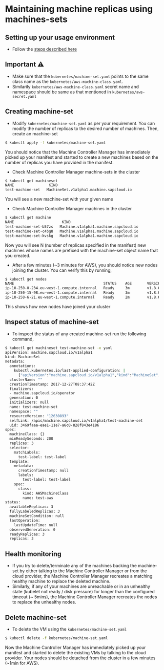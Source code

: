# Maintaining machine replicas using machines-sets

## Setting up your usage environment

* Follow the [steps described here](prerequisite.md)

## Important :warning: 
- Make sure that the `kubernetes/machine-set.yaml` points to the same class name as the `kubernetes/aws-machine-class.yaml`.
- Similarily `kubernetes/aws-machine-class.yaml` secret name and namespace should be same as that mentioned in `kubernetes/aws-secret.yaml`

## Creating machine-set

- Modify `kubernetes/machine-set.yaml` as per your requirement. You can modify the number of replicas to the desired number of machines. Then, create an machine-set
```bash
$ kubectl apply -f kubernetes/machine-set.yaml
```
You should notice that the Machine Controller Manager has immediately picked up your manifest and started to create a new machines based on the number of replicas you have provided in the manifest.

- Check Machine Controller Manager machine-sets in the cluster
```bash
$ kubectl get machineset
NAME                KIND
test-machine-set   MachineSet.v1alpha1.machine.sapcloud.io
```
You will see a new machine-set with your given name

- Check Machine Controller Manager machines in the cluster
```bash
$ kubectl get machine
NAME                      KIND
test-machine-set-b57zs   Machine.v1alpha1.machine.sapcloud.io
test-machine-set-c4bg8   Machine.v1alpha1.machine.sapcloud.io
test-machine-set-kvskg   Machine.v1alpha1.machine.sapcloud.io
```
Now you will see N (number of replicas specified in the manifest) new machines whose names are prefixed with the machine-set object name that you created.

- After a few minutes (~3 minutes for AWS), you should notice new nodes joining the cluster. You can verify this by running,
```bash
$ kubectl get nodes
NAME                                         STATUS    AGE       VERSION
ip-10-250-0-234.eu-west-1.compute.internal   Ready     3m        v1.8.0
ip-10-250-15-98.eu-west-1.compute.internal   Ready     3m        v1.8.0
ip-10-250-6-21.eu-west-1.compute.internal    Ready     2m        v1.8.0
``` 
This shows how new nodes have joined your cluster

## Inspect status of machine-set

- To inspect the status of any created machine-set run the following command,
```bash
$ kubectl get machineset test-machine-set -o yaml
apiVersion: machine.sapcloud.io/v1alpha1
kind: MachineSet
metadata:
  annotations:
    kubectl.kubernetes.io/last-applied-configuration: |
      {"apiVersion":"machine.sapcloud.io/v1alpha1","kind":"MachineSet","metadata":{"annotations":{},"name":"test-machine-set","namespace":"","test-label":"test-label"},"spec":{"minReadySeconds":200,"replicas":3,"selector":{"matchLabels":{"test-label":"test-label"}},"template":{"metadata":{"labels":{"test-label":"test-label"}},"spec":{"class":{"kind":"AWSMachineClass","name":"test-aws"}}}}}
  clusterName: ""
  creationTimestamp: 2017-12-27T08:37:42Z
  finalizers:
  - machine.sapcloud.io/operator
  generation: 0
  initializers: null
  name: test-machine-set
  namespace: ""
  resourceVersion: "12630893"
  selfLink: /apis/machine.sapcloud.io/v1alpha1/test-machine-set
  uid: 3469faaa-eae1-11e7-a6c0-828f843e4186
spec:
  machineClass: {}
  minReadySeconds: 200
  replicas: 3
  selector:
    matchLabels:
      test-label: test-label
  template:
    metadata:
      creationTimestamp: null
      labels:
        test-label: test-label
    spec:
      class:
        kind: AWSMachineClass
        name: test-aws
status:
  availableReplicas: 3
  fullyLabeledReplicas: 3
  machineSetCondition: null
  lastOperation:
    lastUpdateTime: null
  observedGeneration: 0
  readyReplicas: 3
  replicas: 3
```

## Health monitoring

- If you try to delete/terminate any of the machines backing the machine-set by either talking to the Machine Controller Manager or from the cloud provider, the Machine Controller Manager recreates a matching healthy machine to replace the deleted machine. 
- Similarly, if any of your machines are unreachable or in an unhealthy state (kubelet not ready / disk pressure) for longer than the configured timeout (~ 5mins), the Machine Controller Manager recreates the nodes to replace the unhealthy nodes.

## Delete machine-set

- To delete the VM using the `kubernetes/machine-set.yaml`
```bash
$ kubectl delete -f kubernetes/machine-set.yaml
```
Now the Machine Controller Manager has immediately picked up your manifest and started to delete the existing VMs by talking to the cloud provider. Your nodes should be detached from the cluster in a few minutes (~1min for AWS).